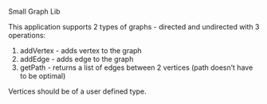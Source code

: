 Small Graph Lib

This application supports 2 types of graphs - directed and undirected with 3 operations:

 1. addVertex - adds vertex to the graph
 2. addEdge - adds edge to the graph
 3. getPath - returns a list of edges between 2 vertices (path doesn’t have to be optimal)

 Vertices should be of a user defined type.
